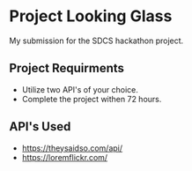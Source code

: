 # Project Looking Glass

My submission for the SDCS hackathon project.

## Project Requirments

* Utilize two API's of your choice.
* Complete the project withen 72 hours.

## API's Used

* https://theysaidso.com/api/
* https://loremflickr.com/



